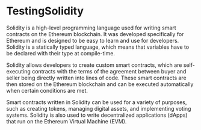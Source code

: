 # TestingSolidity

Solidity is a high-level programming language used for writing smart contracts on the Ethereum blockchain. It was developed specifically for Ethereum and is designed to be easy to learn and use for developers. Solidity is a statically typed language, which means that variables have to be declared with their type at compile-time.

Solidity allows developers to create custom smart contracts, which are self-executing contracts with the terms of the agreement between buyer and seller being directly written into lines of code. These smart contracts are then stored on the Ethereum blockchain and can be executed automatically when certain conditions are met.

Smart contracts written in Solidity can be used for a variety of purposes, such as creating tokens, managing digital assets, and implementing voting systems. Solidity is also used to write decentralized applications (dApps) that run on the Ethereum Virtual Machine (EVM).
